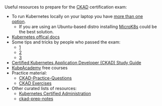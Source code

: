 Useful resources to prepare for the [CKAD](https://training.linuxfoundation.org/certification/certified-kubernetes-application-developer-ckad/) certification exam:

- To run Kubernetes locally on your laptop you have [more than one option](https://blog.flant.com/small-local-kubernetes-comparison/).
  - If you are using an Ubuntu-based distro installing [MicroK8s](https://ubuntu.com/tutorials/install-a-local-kubernetes-with-microk8s) could be the best solution.
- [Kubernetes offical docs](https://kubernetes.io/docs/home/)
- Some tips and tricks by people who passed the exam:
  - [1](https://medium.com/marcus-tee-anytime/certified-kubernetes-application-developer-ckad-learnings-tips-cc83c12ed555)
  - [2](https://www.freecodecamp.org/news/how-to-become-a-certified-kubernetes-application-developer/)
  - [3](https://dzone.com/articles/how-to-prepare-for-ckad-and-cka-certification)
- [Certified Kubernetes Application Developer (CKAD) Study Guide](https://www.oreilly.com/library/view/certified-kubernetes-application/9781492083726/)
- [KubeAcademy](https://kube.academy/) free courses
- Practice material:
  - [CKAD-Practice-Questions](https://github.com/bbachi/CKAD-Practice-Questions)
  - [CKAD Exercises](https://github.com/dgkanatsios/CKAD-exercises)
- Other curated lists of resources:
  - [Kubernetes Certified Administration](https://github.com/walidshaari/Kubernetes-Certified-Administrator)
  - [ckad-prep-notes](https://github.com/twajr/ckad-prep-notes)
